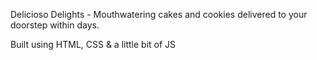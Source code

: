 Delicioso Delights - Mouthwatering cakes and cookies delivered to your doorstep within days.

Built using HTML, CSS & a little bit of JS
